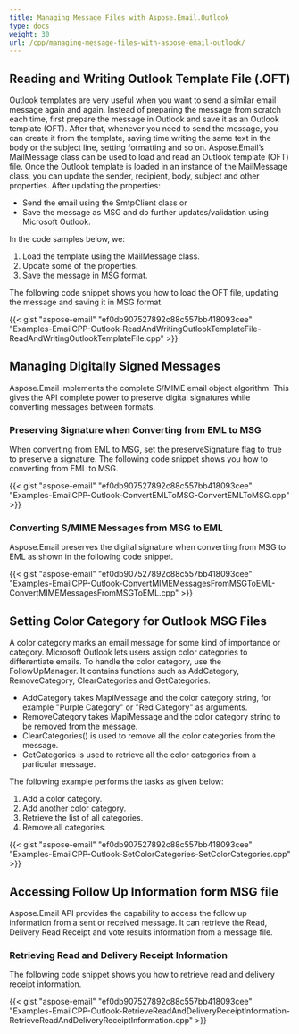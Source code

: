 ```yaml
---
title: Managing Message Files with Aspose.Email.Outlook
type: docs
weight: 30
url: /cpp/managing-message-files-with-aspose-email-outlook/
---
```


## **Reading and Writing Outlook Template File (.OFT)**
Outlook templates are very useful when you want to send a similar email message again and again. Instead of preparing the message from scratch each time, first prepare the message in Outlook and save it as an Outlook template (OFT). After that, whenever you need to send the message, you can create it from the template, saving time writing the same text in the body or the subject line, setting formatting and so on. Aspose.Email’s MailMessage class can be used to load and read an Outlook template (OFT) file. Once the Outlook template is loaded in an instance of the MailMessage class, you can update the sender, recipient, body, subject and other properties. After updating the properties:

- Send the email using the SmtpClient class or
- Save the message as MSG and do further updates/validation using Microsoft Outlook.

In the code samples below, we:

1. Load the template using the MailMessage class.
1. Update some of the properties.
1. Save the message in MSG format.

The following code snippet shows you how to load the OFT file, updating the message and saving it in MSG format.



{{< gist "aspose-email" "ef0db907527892c88c557bb418093cee" "Examples-EmailCPP-Outlook-ReadAndWritingOutlookTemplateFile-ReadAndWritingOutlookTemplateFile.cpp" >}}
## **Managing Digitally Signed Messages**
Aspose.Email implements the complete S/MIME email object algorithm. This gives the API complete power to preserve digital signatures while converting messages between formats.
### **Preserving Signature when Converting from EML to MSG**
When converting from EML to MSG, set the preserveSignature flag to true to preserve a signature. The following code snippet shows you how to converting from EML to MSG.

{{< gist "aspose-email" "ef0db907527892c88c557bb418093cee" "Examples-EmailCPP-Outlook-ConvertEMLToMSG-ConvertEMLToMSG.cpp" >}}
### **Converting S/MIME Messages from MSG to EML**
Aspose.Email preserves the digital signature when converting from MSG to EML as shown in the following code snippet.

{{< gist "aspose-email" "ef0db907527892c88c557bb418093cee" "Examples-EmailCPP-Outlook-ConvertMIMEMessagesFromMSGToEML-ConvertMIMEMessagesFromMSGToEML.cpp" >}}
## **Setting Color Category for Outlook MSG Files**
A color category marks an email message for some kind of importance or category. Microsoft Outlook lets users assign color categories to differentiate emails. To handle the color category, use the FollowUpManager. It contains functions such as AddCategory, RemoveCategory, ClearCategories and GetCategories.

- AddCategory takes MapiMessage and the color category string, for example "Purple Category" or "Red Category" as arguments.
- RemoveCategory takes MapiMessage and the color category string to be removed from the message.
- ClearCategories() is used to remove all the color categories from the message.
- GetCategories is used to retrieve all the color categories from a particular message.

The following example performs the tasks as given below:

1. Add a color category.
1. Add another color category.
1. Retrieve the list of all categories.
1. Remove all categories.

{{< gist "aspose-email" "ef0db907527892c88c557bb418093cee" "Examples-EmailCPP-Outlook-SetColorCategories-SetColorCategories.cpp" >}}
## **Accessing Follow Up Information form MSG file**
Aspose.Email API provides the capability to access the follow up information from a sent or received message. It can retrieve the Read, Delivery Read Receipt and vote results information from a message file.
### **Retrieving Read and Delivery Receipt Information**
The following code snippet shows you how to retrieve read and delivery receipt information.



{{< gist "aspose-email" "ef0db907527892c88c557bb418093cee" "Examples-EmailCPP-Outlook-RetrieveReadAndDeliveryReceiptInformation-RetrieveReadAndDeliveryReceiptInformation.cpp" >}}
